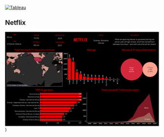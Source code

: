 
[![Tableau](https://img.shields.io/badge/Tableau-E97627?style=for-the-badge&logo=Tableau&logoColor=white)](https://public.tableau.com/views/Tableau-DashboardNetflix/NetflixDashboard?:language=pt-BR&publish=yes&:sid=&:display_count=n&:origin=viz_share_link)

## Netflix

![Dashboard](https://github.com/jessicabauer/BI_projects/blob/main/2.%20Tableau/Screenshots/Netflix%20Dashboard.png?raw=true))
